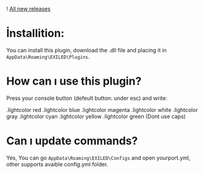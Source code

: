 ! [All new releases](https://github.com/Treaxy/LightColor/releases)

# İnstallition:

You can install this plugin, download the .dll file and placing it in ``AppData\Roaming\EXILED\Plugins``.


# How can ı use this plugin?

Press your console button (defeult button: under esc) and write:

.lightcolor red
.lightcolor blue
.lightcolor magenta
.lightcolor white
.lightcolor gray
.lightcolor cyan
.lightcolor yellow
.lightcolor green
(Dont use caps)


# Can ı update commands?

Yes, 
You can go ``AppData\Roaming\EXILED\Configs`` and open yourport.yml, other supports avaible config.yml folder.
